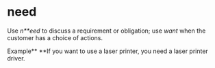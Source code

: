 # need

Use *n**eed* to discuss a requirement or obligation; use *want* when the customer has a choice of actions.

Example**
**If you want to use a laser printer, you need a laser printer driver.

